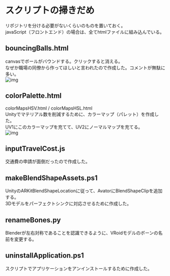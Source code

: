 # スクリプトの掃きだめ
リポジトリを分ける必要がないくらいのものを置いておく。  
javaScript（フロントエンド）の場合は、全てhtmlファイルに組み込んでいる。

## bouncingBalls.html
canvasでボールがバウンドする。クリックすると消える。  
なぜか職場の同僚から作ってほしいと言われたので作成した。コメントが無駄に多い。  
![img](https://user-images.githubusercontent.com/79532972/151468147-143a9d15-c4a1-42bd-b2da-4bcc10f6b869.png)

## colorPalette.html
colorMapsHSV.html / colorMapsHSL.html  
Unityでマテリアル数を削減するために、カラーマップ（パレット）を作成した。  
UV1にこのカラーマップを充てて、UV2にノーマルマップを充てる。  
![img](https://user-images.githubusercontent.com/79532972/151468713-3a89e4dc-365b-405b-b3ea-0f62f9fa1b9e.png)

## inputTravelCost.js
交通費の申請が面倒だったので作成した。

## makeBlendShapeAssets.ps1
UnityのARKitBlendShapeLocationに従って、AvatorにBlendShapeClipを追加する。  
3Dモデルをパーフェクトシンクに対応させるために作成した。

## renameBones.py
Blenderが左右対称であることを認識できるように、VRoidモデルのボーンの名前を変更する。

## uninstallApplication.ps1
スクリプトでアプリケーションをアンインストールするために作成した。
